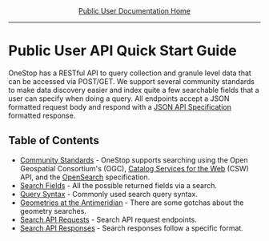 <div align="center"><a href="/onestop/public-user">Public User Documentation Home</a></div>
<hr>

# Public User API Quick Start Guide

OneStop has a RESTful API to query collection and granule level data that can be accessed via POST/GET. We support several community standards to make data discovery easier and index quite a few searchable fields that a user can specify when doing a query. All endpoints accept a JSON formatted request body and respond with a [JSON API Specification](http://jsonapi.org/) formatted response.

## Table of Contents

- [Community Standards](/onestop/public-user/api/community-standards.md) - OneStop supports searching using the Open Geospatial Consortium's (OGC), [Catalog Services for the Web](http://www.opengeospatial.org/standards/cat) (CSW) API, and the [OpenSearch](http://www.opensearch.org) specification.
- [Search Fields](/onestop/api/search-fields.md) - All the possible returned fields via a search.
- [Query Syntax](/onestop/api/search-query-syntax.md) - Commonly used search query syntax.
- [Geometries at the Antimeridian](/onestop/public-user/api/antimeridian.md) - There are some gotchas about the geometry searches.
- [Search API Requests](/onestop/api/search-requests.md) - Search API request endpoints.
- [Search API Responses](/onestop/api/responses.md) - Search responses follow a specific format.
